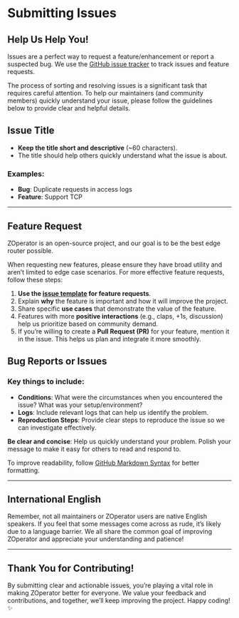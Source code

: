 # Submitting Issues

## Help Us Help You!

Issues are a perfect way to request a feature/enhancement or report a suspected bug.
We use the [GitHub issue tracker](https://github.com/berrybytes/zoperator/issues) to track issues and feature requests.

The process of sorting and resolving issues is a significant task that requires careful attention.
To help our maintainers (and community members) quickly understand your issue, please follow the guidelines below to provide clear and helpful details.

## Issue Title

- **Keep the title short and descriptive** (~60 characters).
- The title should help others quickly understand what the issue is about.

### Examples:

- **Bug**: Duplicate requests in access logs
- **Feature**: Support TCP

---

## Feature Request

ZOperator is an open-source project, and our goal is to be the best edge router possible.

When requesting new features, please ensure they have broad utility and aren’t limited to edge case scenarios. For more effective feature requests, follow these steps:

1. **Use the [issue template](https://github.com/berrybytes/zoperator/issues/new?assignees=&labels=&template=feature_request.md&title=) for feature requests**.
2. Explain **why** the feature is important and how it will improve the project.
3. Share specific **use cases** that demonstrate the value of the feature.
4. Features with more **positive interactions** (e.g., claps, +1s, discussion) help us prioritize based on community demand.
5. If you’re willing to create a **Pull Request (PR)** for your feature, mention it in the issue. This helps us plan and integrate it more smoothly.

## Bug Reports or Issues

### Key things to include:

- **Conditions**: What were the circumstances when you encountered the issue? What was your setup/environment?
- **Logs**: Include relevant logs that can help us identify the problem.
- **Reproduction Steps**: Provide clear steps to reproduce the issue so we can investigate effectively.

**Be clear and concise**: Help us quickly understand your problem. Polish your message to make it easy for others to read and respond to.

To improve readability, follow [GitHub Markdown Syntax](https://docs.github.com/en/get-started/writing-on-github) for better formatting.

---

## International English

Remember, not all maintainers or ZOperator users are native English speakers. If you feel that some messages come across as rude, it’s likely due to a language barrier. We all share the common goal of improving ZOperator and appreciate your understanding and patience!

---

## Thank You for Contributing!

By submitting clear and actionable issues, you’re playing a vital role in making ZOperator better for everyone. We value your feedback and contributions, and together, we’ll keep improving the project. Happy coding! ✨
